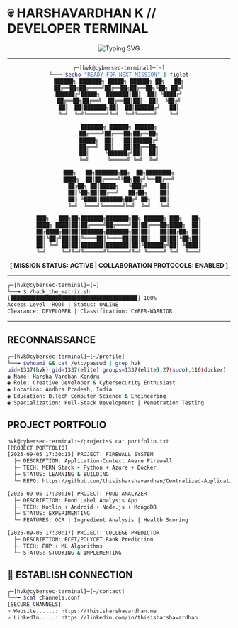 # 💀 HARSHAVARDHAN K // DEVELOPER TERMINAL

<p align="center">
  <img src="https://readme-typing-svg.herokuapp.com?font=Fira+Code&size=28&duration=3000&pause=1000&color=00FF00&center=true&vCenter=true&width=940&lines=💀+HARSHAVARDHAN+K+%7C%7C+DEVELOPER+TERMINAL;🔥+CYBERSECURITY+ENTHUSIAST+%7C%7C+FULL-STACK+DEVELOPER;⚡+ALWAYS+LEARNING+%7C%7C+ALWAYS+BUILDING" alt="Typing SVG" />
</p>

---

<div align="center">

```bash
┌─[hvk@cybersec-terminal]─[~]
└──╼ $echo "READY FOR NEXT MISSION" | figlet
██████╗ ███████╗ █████╗ ██████╗ ██╗   ██╗
██╔══██╗██╔════╝██╔══██╗██╔══██╗╚██╗ ██╔╝
██████╔╝█████╗  ███████║██║  ██║ ╚████╔╝
██╔══██╗██╔══╝  ██╔══██║██║  ██║  ╚██╔╝
██║  ██║███████╗██║  ██║██████╔╝   ██║
╚═╝  ╚═╝╚══════╝╚═╝  ╚═╝╚═════╝    ╚═╝

███████╗ ██████╗ ██████╗
██╔════╝██╔═══██╗██╔══██╗
█████╗  ██║   ██║██████╔╝
██╔══╝  ██║   ██║██╔══██╗
██║     ╚██████╔╝██║  ██║
╚═╝      ╚═════╝ ╚═╝  ╚═╝

███╗   ██╗███████╗██╗  ██╗████████╗
████╗  ██║██╔════╝╚██╗██╔╝╚══██╔══╝
██╔██╗ ██║█████╗   ╚███╔╝    ██║
██║╚██╗██║██╔══╝   ██╔██╗    ██║
██║ ╚████║███████╗██╔╝ ██╗   ██║
╚═╝  ╚═══╝╚══════╝╚═╝  ╚═╝   ╚═╝

███╗   ███╗██╗███████╗███████╗██╗ ██████╗ ███╗   ██╗
████╗ ████║██║██╔════╝██╔════╝██║██╔═══██╗████╗  ██║
██╔████╔██║██║███████╗███████╗██║██║   ██║██╔██╗ ██║
██║╚██╔╝██║██║╚════██║╚════██║██║██║   ██║██║╚██╗██║
██║ ╚═╝ ██║██║███████║███████║██║╚██████╔╝██║ ╚████║
╚═╝     ╚═╝╚═╝╚══════╝╚══════╝╚═╝ ╚═════╝ ╚═╝  ╚═══╝
```

**[ MISSION STATUS: ACTIVE | COLLABORATION PROTOCOLS: ENABLED ]**

</div>

---

```bash
┌─[hvk@cybersec-terminal]─[~]
└──╼ $./hack_the_matrix.sh
[████████████████████████████████████████] 100%
Access Level: ROOT | Status: ONLINE
Clearance: DEVELOPER | Classification: CYBER-WARRIOR
```

---

##  RECONNAISSANCE
```bash
┌─[hvk@cybersec-terminal]─[~/profile]
└──╼ $whoami && cat /etc/passwd | grep hvk
uid=1337(hvk) gid=1337(elite) groups=1337(elite),27(sudo),116(docker)
◉ Name: Harsha Vardhan Kondru
◉ Role: Creative Developer & Cybersecurity Enthusiast  
◉ Location: Andhra Pradesh, India
◉ Education: B.Tech Computer Science & Engineering
◉ Specialization: Full-Stack Development | Penetration Testing
```



##  PROJECT PORTFOLIO
```bash
hvk@cybersec-terminal:~/projects$ cat portfolio.txt
[PROJECT PORTFOLIO]
[2025-09-05 17:30:15] PROJECT: FIREWALL SYSTEM
  ├─ DESCRIPTION: Application-Context Aware Firewall
  ├─ TECH: MERN Stack + Python + Azure + Docker
  ├─ STATUS: LEARNING & BUILDING
  └─ REPO: https://github.com/thisisharshavardhan/Centralized-Application-context-aware-firewall

[2025-09-05 17:30:16] PROJECT: FOOD ANALYZER
  ├─ DESCRIPTION: Food Label Analysis App
  ├─ TECH: Kotlin + Android + Node.js + MongoDB
  ├─ STATUS: EXPERIMENTING
  └─ FEATURES: OCR | Ingredient Analysis | Health Scoring

[2025-09-05 17:30:17] PROJECT: COLLEGE PREDICTOR
  ├─ DESCRIPTION: ECET/POLYCET Rank Prediction
  ├─ TECH: PHP + ML Algorithms
  └─ STATUS: STUDYING & IMPLEMENTING
```

## 📡 ESTABLISH CONNECTION
```bash
┌─[hvk@cybersec-terminal]─[~/contact]
└──╼ $cat channels.conf
[SECURE_CHANNELS]
> Website......: https://thisisharshavardhan.me
> LinkedIn.....: https://linkedin.com/in/thisisharshavardhan  
